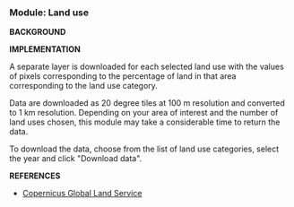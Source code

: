 ### **Module: Land use**

**BACKGROUND**


**IMPLEMENTATION**

A separate layer is downloaded for each selected land use with the values of pixels corresponding to the percentage of land in that area corresponding to the land use category.

Data are downloaded as 20 degree tiles at 100 m resolution and converted to 1 km resolution. Depending on your area of interest and the number of land uses chosen, this module may take a considerable time to return the data.

To download the data, choose from the list of land use categories, select the year and click "Download data".

**REFERENCES**

* <a href="https://land.copernicus.eu/en/products/global-dynamic-land-cover/copernicus-global-land-service-land-cover-100m-collection-3-epoch-2019-globe" target ="_blank">Copernicus Global Land Service</a>
  
